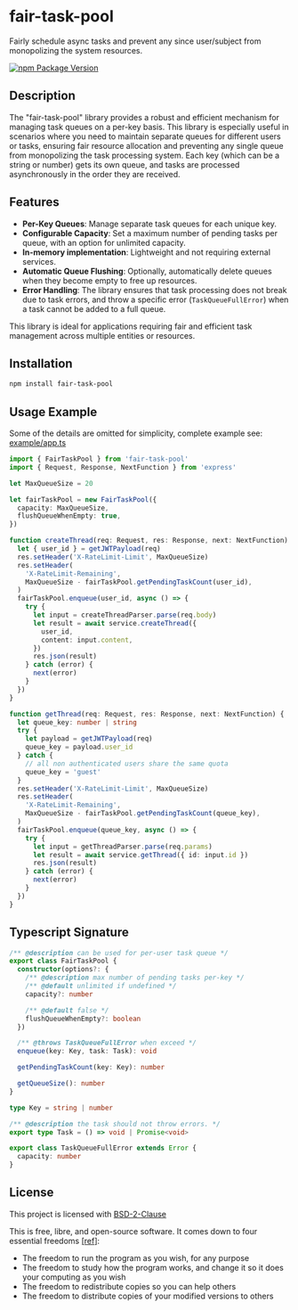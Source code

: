 # fair-task-pool

Fairly schedule async tasks and prevent any since user/subject from monopolizing the system resources.

[![npm Package Version](https://img.shields.io/npm/v/fair-task-pool)](https://www.npmjs.com/package/fair-task-pool)

## Description

The "fair-task-pool" library provides a robust and efficient mechanism for managing task queues on a per-key basis. This library is especially useful in scenarios where you need to maintain separate queues for different users or tasks, ensuring fair resource allocation and preventing any single queue from monopolizing the task processing system. Each key (which can be a string or number) gets its own queue, and tasks are processed asynchronously in the order they are received.

## Features

- **Per-Key Queues**: Manage separate task queues for each unique key.
- **Configurable Capacity**: Set a maximum number of pending tasks per queue, with an option for unlimited capacity.
- **In-memory implementation**: Lightweight and not requiring external services.
- **Automatic Queue Flushing**: Optionally, automatically delete queues when they become empty to free up resources.
- **Error Handling**: The library ensures that task processing does not break due to task errors, and throw a specific error (`TaskQueueFullError`) when a task cannot be added to a full queue.

This library is ideal for applications requiring fair and efficient task management across multiple entities or resources.

## Installation

```bash
npm install fair-task-pool
```

## Usage Example

Some of the details are omitted for simplicity, complete example see: [example/app.ts](./example/app.ts)

```typescript
import { FairTaskPool } from 'fair-task-pool'
import { Request, Response, NextFunction } from 'express'

let MaxQueueSize = 20

let fairTaskPool = new FairTaskPool({
  capacity: MaxQueueSize,
  flushQueueWhenEmpty: true,
})

function createThread(req: Request, res: Response, next: NextFunction) {
  let { user_id } = getJWTPayload(req)
  res.setHeader('X-RateLimit-Limit', MaxQueueSize)
  res.setHeader(
    'X-RateLimit-Remaining',
    MaxQueueSize - fairTaskPool.getPendingTaskCount(user_id),
  )
  fairTaskPool.enqueue(user_id, async () => {
    try {
      let input = createThreadParser.parse(req.body)
      let result = await service.createThread({
        user_id,
        content: input.content,
      })
      res.json(result)
    } catch (error) {
      next(error)
    }
  })
}

function getThread(req: Request, res: Response, next: NextFunction) {
  let queue_key: number | string
  try {
    let payload = getJWTPayload(req)
    queue_key = payload.user_id
  } catch {
    // all non authenticated users share the same quota
    queue_key = 'guest'
  }
  res.setHeader('X-RateLimit-Limit', MaxQueueSize)
  res.setHeader(
    'X-RateLimit-Remaining',
    MaxQueueSize - fairTaskPool.getPendingTaskCount(queue_key),
  )
  fairTaskPool.enqueue(queue_key, async () => {
    try {
      let input = getThreadParser.parse(req.params)
      let result = await service.getThread({ id: input.id })
      res.json(result)
    } catch (error) {
      next(error)
    }
  })
}
```

## Typescript Signature

```typescript
/** @description can be used for per-user task queue */
export class FairTaskPool {
  constructor(options?: {
    /** @description max number of pending tasks per-key */
    /** @default unlimited if undefined */
    capacity?: number

    /** @default false */
    flushQueueWhenEmpty?: boolean
  })

  /** @throws TaskQueueFullError when exceed */
  enqueue(key: Key, task: Task): void

  getPendingTaskCount(key: Key): number

  getQueueSize(): number
}

type Key = string | number

/** @description the task should not throw errors. */
export type Task = () => void | Promise<void>

export class TaskQueueFullError extends Error {
  capacity: number
}
```

## License

This project is licensed with [BSD-2-Clause](./LICENSE)

This is free, libre, and open-source software. It comes down to four essential freedoms [[ref]](https://seirdy.one/2021/01/27/whatsapp-and-the-domestication-of-users.html#fnref:2):

- The freedom to run the program as you wish, for any purpose
- The freedom to study how the program works, and change it so it does your computing as you wish
- The freedom to redistribute copies so you can help others
- The freedom to distribute copies of your modified versions to others
